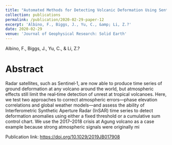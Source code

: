 ```yaml
---
title: "Automated Methods for Detecting Volcanic Deformation Using Sentinel‐1 InSAR Time Series Illustrated by the 2017–2018 Unrest at Agung, Indonesia"
collection: publications
permalink: /publication/2020-02-29-paper-12
excerpt: 'Albino, F., Biggs, J., Yu, C., &amp; Li, Z.?'
date: 2020-02-29
venue: 'Journal of Geophysical Research: Solid Earth'
---
```

Albino, F., Biggs, J., Yu, C., &amp; Li, Z.?

Abstract
=====
Radar satellites, such as Sentinel‐1, are now able to produce time series of ground deformation at any volcano around the world, but atmospheric effects still limit the real‐time detection of unrest at tropical volcanoes. Here, we test two approaches to correct atmospheric errors—phase elevation correlations and global weather models—and assess the ability of Interferometric Synthetic Aperture Radar (InSAR) time series to detect deformation anomalies using either a fixed threshold or a cumulative sum control chart. We use the 2017–2018 crisis at Agung volcano as a case example because strong atmospheric signals were originally mi  

Publication link: https://doi.org/10.1029/2019JB017908